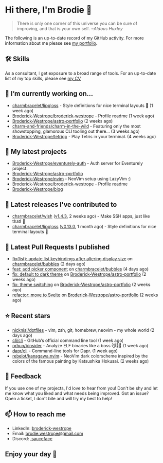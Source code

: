 # Hi there, I'm Brodie 👋

> There is only one corner of this universe you can be sure of improving, and that is your own self. *~Aldous Huxley*

The following is an up-to-date record of my GitHub activity. For more information about me please see [my portfolio](https://www.westrope.dev/).

## 🛠 Skills
As a consultant, I get exposure to a broad range of tools. For an up-to-date list of my top skills, please see [my CV](./CV/cv.pdf)

## 🔭 I’m currently working on...

- [charmbracelet/lipgloss](https://github.com/charmbracelet/lipgloss) - Style definitions for nice terminal layouts 👄 (1 week ago)
- [Broderick-Westrope/broderick-westrope](https://github.com/Broderick-Westrope/broderick-westrope) - Profile readme (1 week ago)
- [Broderick-Westrope/astro-portfolio](https://github.com/Broderick-Westrope/astro-portfolio) (2 weeks ago)
- [charm-and-friends/charm-in-the-wild](https://github.com/charm-and-friends/charm-in-the-wild) - Featuring only the most showstopping, glamorous CLI tooling out there... (3 weeks ago)
- [Broderick-Westrope/tetrigo](https://github.com/Broderick-Westrope/tetrigo) - Play Tetris in your terminal. (4 weeks ago)

## 🌱 My latest projects

- [Broderick-Westrope/eventurely-auth](https://github.com/Broderick-Westrope/eventurely-auth) - Auth server for Eventurely project.
- [Broderick-Westrope/astro-portfolio](https://github.com/Broderick-Westrope/astro-portfolio)
- [Broderick-Westrope/nvim](https://github.com/Broderick-Westrope/nvim) - NeoVim setup using LazyVim :)
- [Broderick-Westrope/broderick-westrope](https://github.com/Broderick-Westrope/broderick-westrope) - Profile readme
- [Broderick-Westrope/blog](https://github.com/Broderick-Westrope/blog)

## 🚀 Latest releases I've contributed to

- [charmbracelet/wish](https://github.com/charmbracelet/wish) ([v1.4.3](https://github.com/charmbracelet/wish/releases/tag/v1.4.3), 2 weeks ago) - Make SSH apps, just like that! 💫
- [charmbracelet/lipgloss](https://github.com/charmbracelet/lipgloss) ([v0.13.0](https://github.com/charmbracelet/lipgloss/releases/tag/v0.13.0), 1 month ago) - Style definitions for nice terminal layouts 👄

## 🔨 Latest Pull Requests I published

- [fix(list): update list keybindings after altering display size](https://github.com/charmbracelet/bubbles/pull/623) on [charmbracelet/bubbles](https://github.com/charmbracelet/bubbles) (2 days ago)
- [feat: add picker component](https://github.com/charmbracelet/bubbles/pull/621) on [charmbracelet/bubbles](https://github.com/charmbracelet/bubbles) (4 days ago)
- [fix: default to dark theme](https://github.com/Broderick-Westrope/astro-portfolio/pull/3) on [Broderick-Westrope/astro-portfolio](https://github.com/Broderick-Westrope/astro-portfolio) (2 weeks ago)
- [fix: theme switching](https://github.com/Broderick-Westrope/astro-portfolio/pull/2) on [Broderick-Westrope/astro-portfolio](https://github.com/Broderick-Westrope/astro-portfolio) (2 weeks ago)
- [refactor: move to Svelte](https://github.com/Broderick-Westrope/astro-portfolio/pull/1) on [Broderick-Westrope/astro-portfolio](https://github.com/Broderick-Westrope/astro-portfolio) (2 weeks ago)

## ⭐ Recent stars

- [nicknisi/dotfiles](https://github.com/nicknisi/dotfiles) - vim, zsh, git, homebrew, neovim - my whole world (2 days ago)
- [cli/cli](https://github.com/cli/cli) - GitHub’s official command line tool (1 week ago)
- [orhun/binsider](https://github.com/orhun/binsider) - Analyze ELF binaries like a boss 😼🕵️‍♂️ (1 week ago)
- [dapr/cli](https://github.com/dapr/cli) - Command-line tools for Dapr. (1 week ago)
- [rebelot/kanagawa.nvim](https://github.com/rebelot/kanagawa.nvim) - NeoVim dark colorscheme inspired by the colors of the famous painting by Katsushika Hokusai. (2 weeks ago)

## 💬 Feedback

If you use one of my projects, I'd love to hear from you! Don't be shy and let me know what you liked and what needs being improved. Got an issue? Open a ticket, I don't bite and will try my best to help!

## 📫 How to reach me
- LinkedIn: [broderick-westrope](https://www.linkedin.com/in/broderick-westrope/)
- Email: [brodie.westrope@gmail.com](mailto:brodie.westrope@gmail.com)
- Discord: [.sauceface](https://discordapp.com/users/.sauceface/)

## Enjoy your day 🤙
